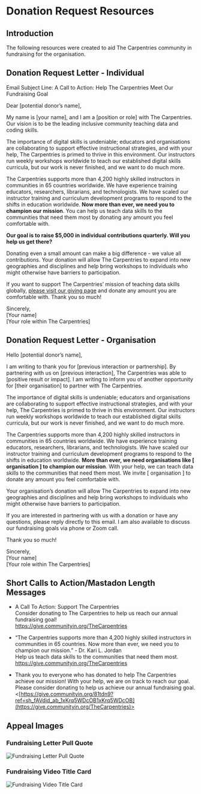 # Donation Request Resources

## Introduction
The following resources were created to aid The Carpentries community in fundraising for the organisation. 

## Donation Request Letter - Individual
Email Subject Line: A Call to Action: Help The Carpentries Meet Our Fundraising Goal

Dear [potential donor’s name],

My name is [your name], and I am a [position or role] with The Carpentries. Our vision is to be the leading inclusive community teaching data and coding skills.

The importance of digital skills is undeniable; educators and organisations are collaborating to support effective instructional strategies, and with your help, The Carpentries is primed to thrive in this environment. Our instructors run weekly workshops worldwide to teach our established digital skills curricula, but our work is never finished, and we want to do much more.

The Carpentries supports more than 4,200 highly skilled instructors in communities in 65 countries worldwide. We have experience training educators, researchers, librarians, and technologists. We have scaled our instructor training and curriculum development programs to respond to the shifts in education worldwide. __Now more than ever, we need you to champion our mission__. You can help us teach data skills to the communities that need them most by donating any amount you feel comfortable with.

__Our goal is to raise $5,000 in individual contributions quarterly. Will you help us get there?__

Donating even a small amount can make a big difference - we value all contributions. Your donation will allow The Carpentries to expand into new geographies and disciplines and help bring workshops to individuals who might otherwise have barriers to participation.

If you want to support The Carpentries’ mission of teaching data skills globally, [please visit our giving page](https://give.communityin.org/TheCarpentries) and donate any amount you are comfortable with.
Thank you so much!

Sincerely,  
[Your name]  
[Your role within The Carpentries]

## Donation Request Letter - Organisation
Hello [potential donor’s name],

I am writing to thank you for [previous interaction or partnership]. By partnering with us on [previous interaction], The Carpentries was able to [positive result or impact]. I am writing to inform you of another  opportunity for [their organisation] to partner with The Carpentries.

The importance of digital skills is undeniable; educators and organisations are collaborating to support effective instructional strategies, and with your help, The Carpentries is primed to thrive in this environment. Our instructors run weekly workshops worldwide to teach our established digital skills curricula, but our work is never finished, and we want to do much more.

The Carpentries supports more than 4,200 highly skilled instructors in communities in 65 countries worldwide. We have experience training educators, researchers, librarians, and technologists. We have scaled our instructor training and curriculum development programs to respond to the shifts in education worldwide. __More than ever, we need organisations like [ organisation ] to champion our mission__. With your help, we can teach data skills to the communities that need them most. We invite [ organisation ] to donate any amount you feel comfortable with.

Your organisation’s donation will allow The Carpentries to expand into new geographies and disciplines and help bring workshops to individuals who might otherwise have barriers to participation.

If you are interested in partnering with us with a donation or have any questions, please reply directly to this email. I am also available to discuss our fundraising goals via phone or Zoom call.

Thank you so much!

Sincerely,  
[Your name]  
[Your role within The Carpentries]

## Short Calls to Action/Mastadon Length Messages
- A Call To Action: Support The Carpentries <br />
Consider donating to The Carpentries to help us reach our annual fundraising goal! <br /> <https://give.communityin.org/TheCarpentries>

- “The Carpentries supports more than 4,200 highly skilled instructors in communities in 65 countries. Now more than ever, we need you to champion our mission.” - Dr. Kari L. Jordan <br />
Help us teach data skills to the communities that need them most.<br />
<https://give.communityin.org/TheCarpentries>

- Thank you to everyone who has donated to help The Carpentries achieve our mission! With your help, we are on track to reach our goal. Please consider donating to help us achieve our annual fundraising goal.<br />
<[https://give.communityin.org/81tdn9?ref=sh_fAVdid_ab_1xKrq5WDcOB1xKrq5WDcOB](https://give.communityin.org/TheCarpentries)>

## Appeal Images
### Fundraising Letter Pull Quote
![Fundraising Letter Pull Quote](https://github.com/carpentries/docs.carpentries.org/raw/main/img/comms-images/EOCY-fundraising-letter-pullquote.jpg)
### Fundraising Video Title Card
![Fundraising Video Title Card](https://github.com/carpentries/docs.carpentries.org/raw/main/img/comms-images/fundraising-video-title-card.jpg)
